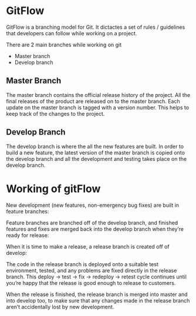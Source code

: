 # GitFlow

 GitFlow is a branching model for Git. It dictactes a set of rules / guidelines that developers can follow while working on a project. 
 
 There are 2 main branches while working on git
 
 -  Master branch
 -  Develop branch
 
## Master Branch
 
 The master branch contains the official release history of the project. All the final releases of the product are released on to the master branch. Each update on the master branch is tagged with a version number. This helps to keep track of the changes to the project.
 
## Develop Branch 
 
The develop branch is where the all the new features are built. In order to build a new feature, the latest version of the master branch is copied onto the develop branch and all the development and testing takes place on the develop branch.

# Working of gitFlow

New development (new features, non-emergency bug fixes) are built in feature branches:

Feature branches are branched off of the develop branch, and finished features and fixes are merged back into the develop branch when they’re ready for release:

When it is time to make a release, a release branch is created off of develop:

The code in the release branch is deployed onto a suitable test environment, tested, and any problems are fixed directly in the release branch. This deploy -> test -> fix -> redeploy -> retest cycle continues until you’re happy that the release is good enough to release to customers.

When the release is finished, the release branch is merged into master and into develop too, to make sure that any changes made in the release branch aren’t accidentally lost by new development.
